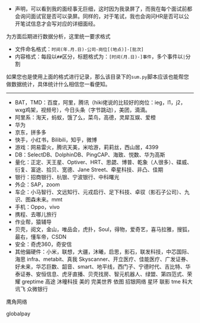 + 声明，可以看到我的面经事无巨细，这时因为我录屏了，而我在每个面试前都会询问面试官是否可以录屏。同样的，对于笔试，我也会询问HR是否可以公开笔试信息才会写对应的详细面经。

为方面后期进行数据分析，这里统一要求格式

+ 文件命名格式：`时间(年.月.日)-公司-岗位[(地点)]-[批次]`
+ 内容格式：每段以`##`区分，标题格式为：`[时间(月.日)-]事件`，多个事件以`|`分割

如果您也是使用上面的格式进行记录，那么该目录下的`sum.py`脚本应该也能帮您做数据统计，具体统计什么相信您一看便知。

---

+ BAT，TMD：百度，阿里，腾讯（hiki佬说的比较好的岗位：ieg，l1，j2，wxg鸡架，视频号），今日头条（字节跳动），美团，滴滴。
+ 阿里系：淘天，蚂蚁，饿了么，菜鸟，高德，灵犀互娱、爱橙
+ 华为
+ 京东，拼多多
+ 快手，小红书，Bilibili，知乎，微博
+ 游戏：网易雷火，腾讯天美，米哈游，莉莉丝，西山居，4399
+ DB：SelectDB、DolphinDB、PingCAP、海致、悦数、华为高斯
+ 量化：正定、天王星、Optiver、HRT、思勰、博普、乾象（人很多）、碟威、衍复、富途、拾贝、宽德、Jane Street、牵星科技、非凸、佳期
+ 银行：招商银行、杭银、宁波银行、中科曙光
+ 外企：SAP，zoom
+ 车企：小马智行、文远知行、元戎启行、足下科技、卓驭（影石子公司）、九识、图森未来。mmt
+ 手机：Oppo，vivo
+ 携程、去哪儿旅行
+ 作业帮，猿辅导
+ 贝壳，阅文，金山，唯品会，虎扑，Soul，得物，爱奇艺，喜马拉雅，搜狐，最右，懂车帝，CSDN
+ 安全：奇虎360，奇安信
+ 其他偏硬件：小米，联想，大疆，沐曦，启思，影石，联发科技，中芯国际、海思
infra、metabit、真我
Skyscanner、开立医疗、佳能医疗、广发证券、好未来，华芯巨数、韶音、smart、地平线，西门子、宁德时代、吉比特、华泰证券、安恒信息、虎牙直播、贝壳找房、智元机器人、绿盟、第四范式、荣耀
greptime
高途
沐曈科技
美的
完美世界
依图
招银网络
星环
联影
tme
科大讯飞
众微银行

鹰角网络


globalpay
